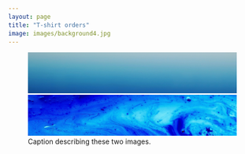 ```yaml
---
layout: page
title: "T-shirt orders"
image: images/background4.jpg
---
```

<figure class="half">
    <a href="/assets/images/image-filename-1-large.jpg"><img src="/images/background10.jpg"></a>
    <a href="/assets/images/image-filename-2-large.jpg"><img src="/images/background2.jpg"></a>
    <figcaption>Caption describing these two images.</figcaption>
</figure>
